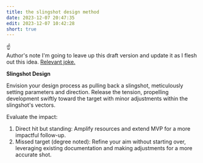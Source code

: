 ```yaml
---
title: the slingshot design method
date: 2023-12-07 20:47:35
edit: 2023-12-07 10:42:28
short: true
---
```


<div class="alert alert-default">
  <div class="alert-inner">
	<div class="alert-icon">
	  ☝️
	</div>
	<div class="alert-gutter"></div>
	<div class="alert-copy">
	  <span class="alert-copy-title">Author's note</span>
	  <span class="alert-copy-body">I'm going to leave up this draft version and update it as I flesh out this idea. <a href="https://www.youtube.com/watch?v=R_nuZD4Y7IM">Relevant joke.</a></span>
	</div>
  </div>
</div>

**Slingshot Design**

Envision your design process as pulling back a slingshot, meticulously setting parameters and direction. Release the tension, propelling development swiftly toward the target with minor adjustments within the slingshot's vectors.

Evaluate the impact:

1. Direct hit but standing: Amplify resources and extend MVP for a more impactful follow-up.
2. Missed target (degree noted): Refine your aim without starting over, leveraging existing documentation and making adjustments for a more accurate shot.
